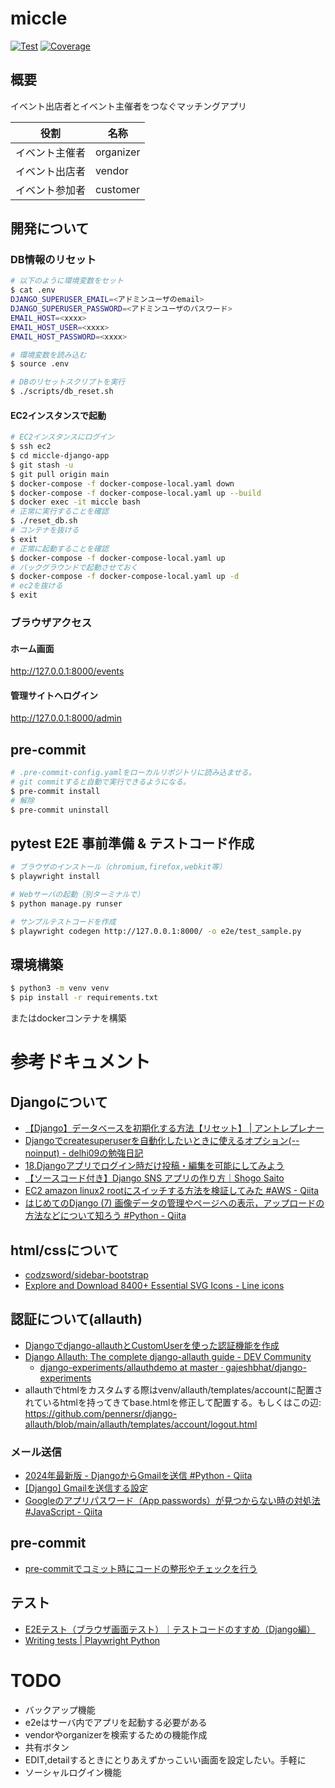 # miccle

<a href="https://github.com/biki-cloud/miccle-django-app/actions?query=workflow%3ATest" target="_blank"><img src="https://github.com/biki-cloud/miccle-django-app/workflows/Test/badge.svg" alt="Test"></a>
<a href="https://coverage-badge.samuelcolvin.workers.dev/redirect/biki-cloud/miccle-django-app" target="_blank"><img src="https://coverage-badge.samuelcolvin.workers.dev/biki-cloud/miccle-django-app.svg" alt="Coverage"></a>


## 概要
イベント出店者とイベント主催者をつなぐマッチングアプリ

| 役割      | 名称        |
|---------|-----------
| イベント主催者 | organizer |
| イベント出店者 | vendor    |
| イベント参加者 | customer  |

## 開発について

### DB情報のリセット
```bash
# 以下のように環境変数をセット
$ cat .env
DJANGO_SUPERUSER_EMAIL=<アドミンユーザのemail>
DJANGO_SUPERUSER_PASSWORD=<アドミンユーザのパスワード>
EMAIL_HOST=<xxxx>
EMAIL_HOST_USER=<xxxx>
EMAIL_HOST_PASSWORD=<xxxx>

# 環境変数を読み込む
$ source .env

# DBのリセットスクリプトを実行
$ ./scripts/db_reset.sh
```

#### EC2インスタンスで起動
```bash
# EC2インスタンスにログイン
$ ssh ec2
$ cd miccle-django-app
$ git stash -u
$ git pull origin main
$ docker-compose -f docker-compose-local.yaml down
$ docker-compose -f docker-compose-local.yaml up --build
$ docker exec -it miccle bash
# 正常に実行することを確認
$ ./reset_db.sh
# コンテナを抜ける
$ exit
# 正常に起動することを確認
$ docker-compose -f docker-compose-local.yaml up
# バックグラウンドで起動させておく
$ docker-compose -f docker-compose-local.yaml up -d
# ec2を抜ける
$ exit
```

### ブラウザアクセス

#### ホーム画面

http://127.0.0.1:8000/events

#### 管理サイトへログイン

http://127.0.0.1:8000/admin

## pre-commit
```bash
# .pre-commit-config.yamlをローカルリポジトリに読み込ませる。
# git commitすると自動で実行できるようになる。
$ pre-commit install
# 解除
$ pre-commit uninstall
```

## pytest E2E 事前準備 & テストコード作成
```bash
# ブラウザのインストール（chromium,firefox,webkit等）
$ playwright install

# Webサーバの起動（別ターミナルで）
$ python manage.py runser

# サンプルテストコードを作成
$ playwright codegen http://127.0.0.1:8000/ -o e2e/test_sample.py
```

## 環境構築
```bash
$ python3 -m venv venv
$ pip install -r requirements.txt
```
またはdockerコンテナを構築

# 参考ドキュメント

## Djangoについて
- [【Django】データベースを初期化する方法【リセット】 | アントレプレナー](https://kosuke-space.com/django-migration-reset)
- [Djangoでcreatesuperuserを自動化したいときに使えるオプション(--noinput) - delhi09の勉強日記](https://kamatimaru.hatenablog.com/entry/2021/02/28/030646)
- [18.Djangoアプリでログイン時だけ投稿・編集を可能にしてみよう](https://denno-sekai.com/django-loginrequiredmixin/)
- [【ソースコード付き】Django SNS アプリの作り方｜Shogo Saito](https://note.com/saito_pythonista/n/n6550f5c2a07b)
- [EC2 amazon linux2 rootにスイッチする方法を検証してみた #AWS - Qiita](https://qiita.com/gama1234/items/23b8397d66a890771866)
- [はじめてのDjango (7) 画像データの管理やページへの表示，アップロードの方法などについて知ろう #Python - Qiita](https://qiita.com/j54854/items/1f0560142e39d888251c)

## html/cssについて
- [codzsword/sidebar-bootstrap](https://github.com/codzsword/sidebar-bootstrap/tree/main)
- [Explore and Download 8400+ Essential SVG Icons - Line icons](https://lineicons.com/icons)

## 認証について(allauth)
- [Djangoでdjango-allauthとCustomUserを使った認証機能を作成](https://zenn.dev/kei_h74/articles/31faae563f7354)
- [Django Allauth: The complete django-allauth guide - DEV Community](https://dev.to/gajesh/the-complete-django-allauth-guide-la3)
  - [django-experiments/allauthdemo at master · gajeshbhat/django-experiments](https://github.com/gajeshbhat/django-experiments/tree/master/allauthdemo)
- allauthでhtmlをカスタムする際はvenv/allauth/templates/accountに配置されているhtmlを持ってきてbase.htmlを修正して配置する。もしくはこの辺: https://github.com/pennersr/django-allauth/blob/main/allauth/templates/account/logout.html

### メール送信
- [2024年最新版 - DjangoからGmailを送信 #Python - Qiita](https://qiita.com/OzWay_jon/items/cf16429cd7f64ff8670d)
- [[Django] Gmailを送信する設定](https://zenn.dev/wtkn25/articles/django-gmail)
- [Googleのアプリパスワード（App passwords）が見つからない時の対処法 #JavaScript - Qiita](https://qiita.com/morima/items/58c51f7a35af2ed80050)

## pre-commit
- [pre-commitでコミット時にコードの整形やチェックを行う](https://zenn.dev/yiskw713/articles/3c3b4022f3e3f22d276d)

## テスト
- [E2Eテスト（ブラウザ画面テスト）｜テストコードのすすめ（Django編）](https://zenn.dev/hideoamezawa/books/study_testcode/viewer/6_e2e_test)
- [Writing tests | Playwright Python](https://playwright.dev/python/docs/writing-tests)


# TODO
- バックアップ機能
- e2eはサーバ内でアプリを起動する必要がある
- vendorやorganizerを検索するための機能作成
- 共有ボタン
- EDIT,detailするときにとりあえずかっこいい画面を設定したい。手軽に
- ソーシャルログイン機能

